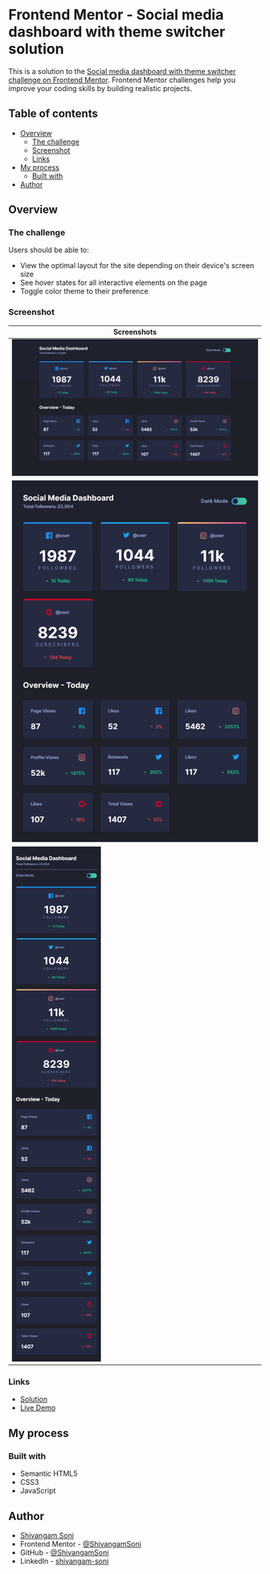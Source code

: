 # Frontend Mentor - Social media dashboard with theme switcher solution

This is a solution to the
[Social media dashboard with theme switcher challenge on Frontend Mentor](https://www.frontendmentor.io/challenges/social-media-dashboard-with-theme-switcher-6oY8ozp_H).
Frontend Mentor challenges help you improve your coding skills by building
realistic projects.

## Table of contents

- [Overview](#overview)
  - [The challenge](#the-challenge)
  - [Screenshot](#screenshot)
  - [Links](#links)
- [My process](#my-process)
  - [Built with](#built-with)
- [Author](#author)

## Overview

### The challenge

Users should be able to:

- View the optimal layout for the site depending on their device's screen size
- See hover states for all interactive elements on the page
- Toggle color theme to their preference

### Screenshot

| Screenshots                    |
| ------------------------------ |
| ![](./screenshots/Desktop.png) |
| ![](./screenshots/Tablet.png)  |
| ![](./screenshots/Mobile.png)  |

### Links

- [Solution](https://github.com/ShivangamSoni/FrontEndMentor/tree/main/Social-Media-Dashboard-With-Theme-Switcher)
- [Live Demo](https://ShivangamSoni.github.io/FrontEndMentor/Social-Media-Dashboard-With-Theme-Switcher)

## My process

### Built with

- Semantic HTML5
- CSS3
- JavaScript

## Author

- [Shivangam Soni](https://shivangam-soni.vercel.app/)
- Frontend Mentor -
  [@ShivangamSoni](https://www.frontendmentor.io/profile/ShivangamSoni)
- GitHub - [@ShivangamSoni](https://github.com/ShivangamSoni)
- LinkedIn - [shivangam-soni](https://www.linkedin.com/in/shivangam-soni/)
